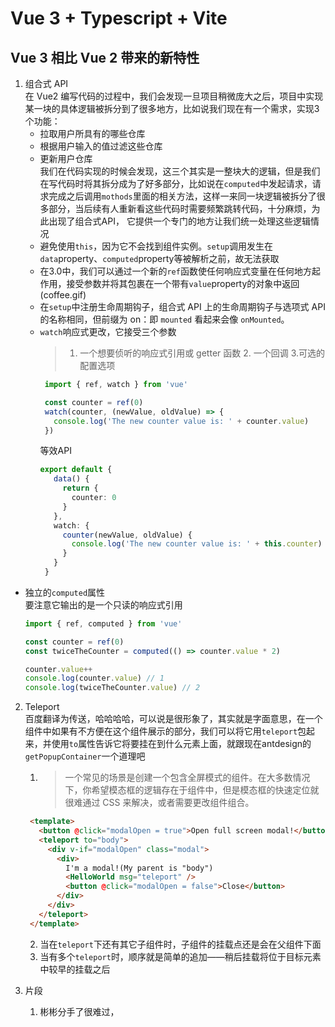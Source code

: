 # Vue 3 + Typescript + Vite

## Vue 3 相比 Vue 2 带来的新特性  

1. 组合式 API  
   在 Vue2 编写代码的过程中，我们会发现一旦项目稍微庞大之后，项目中实现某一块的具体逻辑被拆分到了很多地方，比如说我们现在有一个需求，实现3个功能：  
   - 拉取用户所具有的哪些仓库  
   - 根据用户输入的值过滤这些仓库  
   - 更新用户仓库  
   我们在代码实现的时候会发现，这三个其实是一整块大的逻辑，但是我们在写代码时将其拆分成为了好多部分，比如说在``computed``中发起请求，请求完成之后调用``mothods``里面的相关方法，这样一来同一块逻辑被拆分了很多部分，当后续有人重新看这些代码时需要频繁跳转代码，十分麻烦，为此出现了组合式API， 它提供一个专门的地方让我们统一处理这些逻辑情况  
   - 避免使用``this``，因为它不会找到组件实例。``setup``调用发生在``data``property、``computed``property等被解析之前，故无法获取  
   - 在3.0中，我们可以通过一个新的``ref``函数使任何响应式变量在任何地方起作用，接受参数并将其包裹在一个带有``value``property的对象中返回(coffee.gif)  
   - 在``setup``中注册生命周期钩子，组合式 API 上的生命周期钩子与选项式 API 的名称相同，但前缀为 on：即 ``mounted`` 看起来会像 ``onMounted``。  
   - ``watch``响应式更改，它接受三个参数
     > 1. 一个想要侦听的响应式引用或 getter 函数 2. 一个回调 3.可选的配置选项  
     ```typescript
      import { ref, watch } from 'vue'

      const counter = ref(0)
      watch(counter, (newValue, oldValue) => {
        console.log('The new counter value is: ' + counter.value)
      })
     ```  
     等效API  
     ```typescript  
     export default {
        data() {
          return {
            counter: 0
          }
        },
        watch: {
          counter(newValue, oldValue) {
            console.log('The new counter value is: ' + this.counter)
          }
        }
      }
     ```  
  - 独立的``computed``属性  
    要注意它输出的是一个只读的响应式引用  
    ```typescript
    import { ref, computed } from 'vue'

    const counter = ref(0)
    const twiceTheCounter = computed(() => counter.value * 2)

    counter.value++
    console.log(counter.value) // 1
    console.log(twiceTheCounter.value) // 2
    ```  

2. Teleport  
   百度翻译为传送，哈哈哈哈，可以说是很形象了，其实就是字面意思，在一个组件中如果有不方便在这个组件展示的部分，我们可以将它用``teleport``包起来，并使用``to``属性告诉它将要挂在到什么元素上面，就跟现在antdesign的``getPopupContainer``一个道理吧  
   1. > 一个常见的场景是创建一个包含全屏模式的组件。在大多数情况下，你希望模态框的逻辑存在于组件中，但是模态框的快速定位就很难通过 CSS 来解决，或者需要更改组件组合。  
   ```html 
    <template>
      <button @click="modalOpen = true">Open full screen modal!</button>
      <teleport to="body">
        <div v-if="modalOpen" class="modal">
          <div>
            I'm a modal!(My parent is "body")
            <HelloWorld msg="teleport" />
            <button @click="modalOpen = false">Close</button>
          </div>
        </div>
      </teleport>
    </template>
    ```  

    2. 当在``teleport``下还有其它子组件时，子组件的挂载点还是会在父组件下面  
    3. 当有多个``teleport``时，顺序就是简单的追加——稍后挂载将位于目标元素中较早的挂载之后  

3. 片段  
   1. 彬彬分手了很难过，
  


